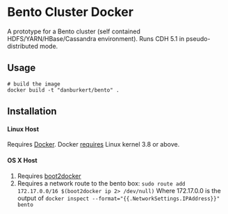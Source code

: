 # Bento Cluster Docker

A prototype for a Bento cluster (self contained HDFS/YARN/HBase/Cassandra environment). Runs CDH 5.1 in pseudo-distributed mode.

## Usage

	# build the image
	docker build -t "danburkert/bento" .
	
	



## Installation

#### Linux Host

Requires [Docker](https://docker.com/). Docker [requires](http://docker.readthedocs.org/en/v0.5.3/installation/kernel/) Linux kernel 3.8 or above.

#### OS X Host

1. Requires [boot2docker](https://github.com/boot2docker/boot2docker)
2. Requires a network route to the bento box: `sudo route add 172.17.0.0/16 $(boot2docker ip 2> /dev/null)`
   Where 172.17.0.0 is the output of `docker inspect --format="{{.NetworkSettings.IPAddress}}" bento`